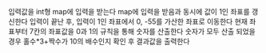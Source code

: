 입력값을 int형 map에 입력을 받는다
map에 입력을 받음과 동시에 값이 1인 좌표를 갱신한다
입력이 끝난 후, 입력이 1인 좌표에서 0, -55를 가산한 좌표로 이동한다
현재 좌표부터 7칸의 좌표값을 0과 1의 규칙을 통해 숫자를 산출한다
숫자가 모두 산출 되었을 경우 홀수*3+짝수가 10의 배수인지 확인 후 결과값을 출력한다
